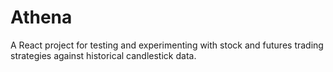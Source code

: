 # Athena

A React project for testing and experimenting with stock and futures trading strategies against historical candlestick data.